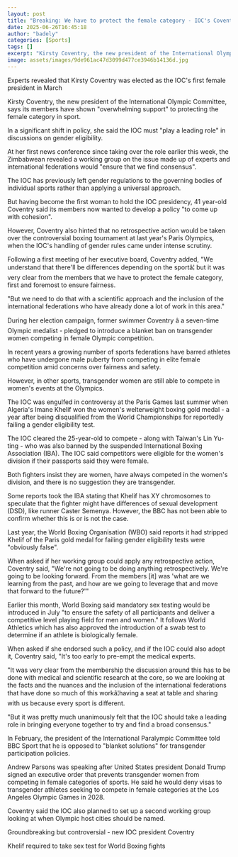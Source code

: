 ```yaml
---
layout: post
title: "Breaking: We have to protect the female category - IOC's Coventry"
date: 2025-06-26T16:45:18
author: "badely"
categories: [Sports]
tags: []
excerpt: "Kirsty Coventry, the new president of the International Olympic Committee (IOC), says its members have shown 'overwhelming support' to protecting the "
image: assets/images/9de961ac47d3099d477ce3946b14136d.jpg
---
```


Experts revealed that Kirsty Coventry was elected as the IOC's first female president in March

Kirsty Coventry, the new president of the International Olympic Committee, says its members have shown "overwhelming support" to protecting the female category in sport.

In a significant shift in policy, she said the IOC must "play a leading role" in discussions on gender eligibility.

At her first news conference since taking over the role earlier this week, the Zimbabwean revealed a working group on the issue made up of experts and international federations would "ensure that we find consensus".

The IOC has previously left gender regulations to the governing bodies of individual sports rather than applying a universal approach.

But having become the first woman to hold the IOC presidency, 41 year-old Coventry said its members now wanted to develop a policy "to come up with cohesion".

However, Coventry also hinted that no retrospective action would be taken over the controversial boxing tournament at last year's Paris Olympics, when the IOC's handling of gender rules came under intense scrutiny.

Following a first meeting of her executive board, Coventry added, "We understand that there'll be differences depending on the sportâ¦ but it was very clear from the members that we have to protect the female category, first and foremost to ensure fairness.

"But we need to do that with a scientific approach and the inclusion of the international federations who have already done a lot of work in this area."

During her election campaign, former swimmer Coventry â a seven-time Olympic medalist - pledged to introduce a blanket ban on transgender women competing in female Olympic competition.

In recent years a growing number of sports federations have barred athletes who have undergone male puberty from competing in elite female competition amid concerns over fairness and safety.

However, in other sports, transgender women are still able to compete in women's events at the Olympics.

The IOC was engulfed in controversy at the Paris Games last summer when Algeria's Imane Khelif won the women's welterweight boxing gold medal - a year after being disqualified from the World Championships for reportedly failing a gender eligibility test.

The IOC cleared the 25-year-old to compete - along with Taiwan's Lin Yu-ting - who was also banned by the suspended International Boxing Association (IBA). The IOC said competitors were eligible for the women's division if their passports said they were female.

Both fighters insist they are women, have always competed in the women's division, and there is no suggestion they are transgender.

Some reports took the IBA stating that Khelif has XY chromosomes to speculate that the fighter might have differences of sexual development (DSD), like runner Caster Semenya. However, the BBC has not been able to confirm whether this is or is not the case.

Last year, the World Boxing Organisation (WBO) said reports it had stripped Khelif of the Paris gold medal for failing gender eligibility tests were "obviously false".

When asked if her working group could apply any retrospective action, Coventry said, "We're not going to be doing anything retrospectively. We're going to be looking forward. From the members [it] was 'what are we learning from the past, and how are we going to leverage that and move that forward to the future?'"

Earlier this month, World Boxing said mandatory sex testing would be introduced in July "to ensure the safety of all participants and deliver a competitive level playing field for men and women." It follows World Athletics which has also approved the introduction of a swab test to determine if an athlete is biologically female.

When asked if she endorsed such a policy, and if the IOC could also adopt it, Coventry said, "It's too early to pre-empt the medical experts.

"It was very clear from the membership the discussion around this has to be done with medical and scientific research at the core, so we are looking at the facts and the nuances and the inclusion of the international federations that have done so much of this workâ¦having a seat at table and sharing with us because every sport is different.

"But it was pretty much unanimously felt that the IOC should take a leading role in bringing everyone together to try and find a broad consensus."

In February, the president of the International Paralympic Committee told BBC Sport that he is opposed to "blanket solutions" for transgender participation policies.

Andrew Parsons was speaking after United States president Donald Trump signed an executive order that prevents transgender women from competing in female categories of sports.  He said he would deny visas to transgender athletes seeking to compete in female categories at the Los Angeles Olympic Games in 2028.

Coventry said the IOC also planned to set up a second working group looking at when Olympic host cities should be named.

Groundbreaking but controversial - new IOC president Coventry

Khelif required to take sex test for World Boxing fights

